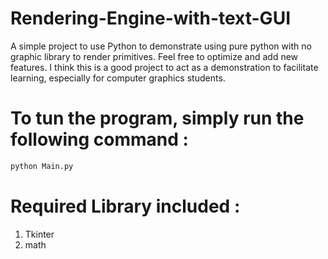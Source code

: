 # Rendering-Engine-with-text-GUI
A simple project to use Python to demonstrate using pure python with no graphic library to render primitives. Feel free to optimize and add new features. I think this is a good project to act as a demonstration to facilitate learning, especially for computer graphics students.

# To tun the program, simply run the following command :
```bash
python Main.py
```
# Required Library included :
1. Tkinter
2. math
